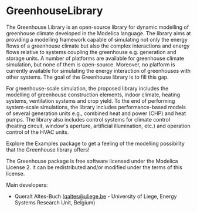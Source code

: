 # GreenhouseLibrary
The Greenhouse Library is an open-source library for dynamic modelling of greenhouse climate developed in the Modelica language. The library aims at providing a modelling framework capable of simulating not only the energy flows of a greenhouse climate but also the complex interactions and energy flows relative to systems coupling the greenhouse e.g. generation and storage units. A number of platforms are available for greenhouse climate simulation, but none of them is open-source. Moreover, no platform is currently available for simulating the energy interaction of greenhouses with other systems. The goal of the Greenhouse library is to fill this gap.

For greenhouse-scale simulation, the proposed library includes the modelling of greenhouse construction elements, indoor climate, heating systems, ventilation systems and crop yield. To the end of performing system-scale simulations, the library includes performance-based models of several generation units e.g., combined heat and power (CHP) and heat pumps. The library also includes control systems for climate control (heating circuit, window's aperture, artificial illumination, etc.) and operation control of the HVAC units.

Explore the Examples package to get a feeling of the modelling possibility that the Greenhouse library offers!

The Greenhouse package is free software licensed under the Modelica License 2. It can be redistributed and/or modified under the terms of this license.

Main developers:

- Queralt Altes-Buch (qaltes@uliege.be - University of Liege, Energy Systems Research Unit, Belgium)

